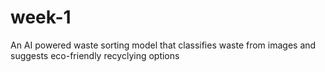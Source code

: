 # week-1
An AI powered waste sorting model that classifies waste from images and suggests eco-friendly recyclying options 
